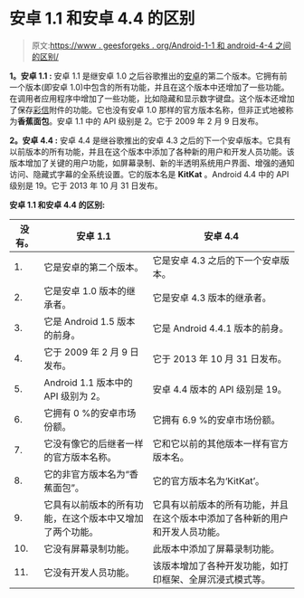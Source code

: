 # 安卓 1.1 和安卓 4.4 的区别

> 原文:[https://www . geesforgeks . org/Android-1-1 和 android-4-4 之间的区别/](https://www.geeksforgeeks.org/difference-between-android-1-1-and-android-4-4/)

**1。安卓 1.1 :**
安卓 1.1 是继安卓 1.0 之后谷歌推出的[安卓](https://www.geeksforgeeks.org/introduction-to-android-development/)的第二个版本。它拥有前一个版本(即安卓 1.0)中包含的所有功能，并且在这个版本中还增加了一些功能。在调用者应用程序中增加了一些功能，比如隐藏和显示数字键盘。这个版本还增加了保存[彩信](https://www.geeksforgeeks.org/what-is-mmsmultimedia-messaging-service/)附件的功能。它也没有安卓 1.0 那样的官方版本名称，但非正式地被称为**香蕉面包**。安卓 1.1 中的 API 级别是 2。它于 2009 年 2 月 9 日发布。

**2。安卓 4.4 :**
安卓 4.4 是继谷歌推出的安卓 4.3 之后的下一个安卓版本。它具有以前版本的所有功能，并且在这个版本中添加了各种新的用户和开发人员功能。该版本增加了关键的用户功能，如屏幕录制、新的半透明系统用户界面、增强的通知访问、隐藏式字幕的全系统设置。它的版本名是 **KitKat** 。Android 4.4 中的 API 级别是 19。它于 2013 年 10 月 31 日发布。

**安卓 1.1 和安卓 4.4 的区别:**

<center>

| 没有。 | 安卓 1.1 | 安卓 4.4 |
| --- | --- | --- |
| 1. | 它是安卓的第二个版本。 | 它是安卓 4.3 之后的下一个安卓版本。 |
| 2. | 它是安卓 1.0 版本的继承者。 | 它是安卓 4.3 版本的继承者。 |
| 3. | 它是 Android 1.5 版本的前身。 | 它是 Android 4.4.1 版本的前身。 |
| 4. | 它于 2009 年 2 月 9 日发布。 | 它于 2013 年 10 月 31 日发布。 |
| 5. | Android 1.1 版本中的 API 级别为 2。 | 安卓 4.4 版本的 API 级别是 19。 |
| 6. | 它拥有 0 %的安卓市场份额。 | 它拥有 6.9 %的安卓市场份额。 |
| 7. | 它没有像它的后继者一样的官方版本名称。 | 它和它以前的其他版本一样有官方版本名。 |
| 8. | 它的非官方版本名为“香蕉面包”。 | 它的官方版本名为‘KitKat’。 |
| 9. | 它具有以前版本的所有功能，在这个版本中又增加了两个功能。 | 它具有以前版本的所有功能，并且在这个版本中添加了各种新的用户和开发人员功能。 |
| 10. | 它没有屏幕录制功能。 | 此版本中添加了屏幕录制功能。 |
| 11. | 它没有开发人员功能。 | 该版本增加了各种开发功能，如打印框架、全屏沉浸式模式等。 |

</center>